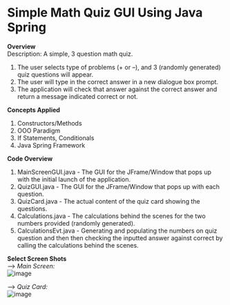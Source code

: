 # Simple Math Quiz GUI Using Java Spring </br>

**Overview**</br>
Description: A simple, 3 question math quiz.

  1. The user selects type of problems (+ or –), and 3 (randomly generated) quiz questions will appear.
  2. The user will type in the correct answer in a new dialogue box prompt.
  3. The application will check that answer against the correct answer and return a message indicated correct or not.

**Concepts Applied**</br>
  1. Constructors/Methods
  2. OOO Paradigm
  3. If Statements, Conditionals
  4. Java Spring Framework
  
**Code Overview**</br>
  1. MainScreenGUI.java - The GUI for the JFrame/Window that pops up with the initial launch of the application.
  2. QuizGUI.java - The GUI for the JFrame/Window that pops up with each question.
  3. QuizCard.java - The actual content of the quiz card showing the questions.
  4. Calculations.java - The calculations behind the scenes for the two numbers
provided (randomly generated).
  5. CalculationsEvt.java - Generating and populating the numbers on quiz question and then then checking the inputted answer against correct by calling the calculations behind the scenes.
  
    
**Select Screen Shots**</br>
  --> _Main Screen:_</br>
  ![image](https://user-images.githubusercontent.com/13279722/211943143-438f6f48-a783-4058-8dd4-b4d3b479eaea.png)
  
  --> _Quiz Card:_</br>
  ![image](https://user-images.githubusercontent.com/13279722/211943746-ddebd94b-accb-4545-9680-3bb16837c01b.png)


    
